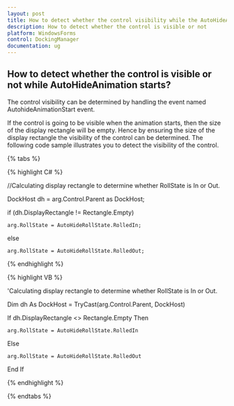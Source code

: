 ```yaml
---
layout: post
title: How to detect whether the control visibility while the AutoHideAnimation starts
description: How to detect whether the control is visible or not
platform: WindowsForms
control: DockingManager
documentation: ug
---
```


## How to detect whether the control is visible or not while AutoHideAnimation starts?

The control visibility can be determined by handling the event named AutohideAnimationStart event.

If the control is going to be visible when the animation starts, then the size of the display rectangle will be empty. 
Hence by ensuring the size of the display rectangle the visibility of the control can be determined. The following code sample illustrates you to detect the visibility of the control.

{% tabs %}

{% highlight C# %}

 //Calculating display rectangle to determine whether RollState is In or Out.
 
 DockHost dh = arg.Control.Parent as DockHost;
 
 
if (dh.DisplayRectangle != Rectangle.Empty)

    arg.RollState = AutoHideRollState.RolledIn;

else

    arg.RollState = AutoHideRollState.RolledOut;

{% endhighlight %}

{% highlight VB %}

'Calculating display rectangle to determine whether RollState is In or Out.

Dim dh As DockHost = TryCast(arg.Control.Parent, DockHost)

If dh.DisplayRectangle <> Rectangle.Empty Then

	arg.RollState = AutoHideRollState.RolledIn

Else

	arg.RollState = AutoHideRollState.RolledOut

End If

{% endhighlight %}

{% endtabs %}